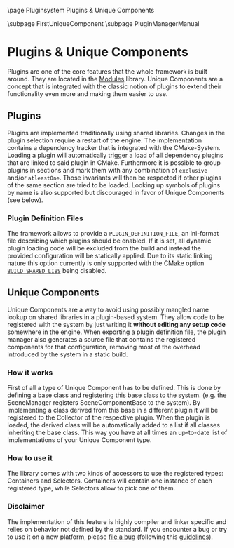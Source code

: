 \page Pluginsystem Plugins & Unique Components

\subpage FirstUniqueComponent
\subpage PluginManagerManual

# Plugins & Unique Components

Plugins are one of the core features that the whole framework is built around. They are located in the [Modules][] library. Unique Components are a concept that is integrated with the classic notion of plugins to extend their functionality even more and making them easier to use.

## Plugins

Plugins are implemented traditionally using shared libraries. Changes in the plugin selection require a restart of the engine. The implementation contains a dependency tracker that is integrated with the CMake-System. Loading a plugin will automatically trigger a load of all dependency plugins that are linked to said plugin in CMake. Furthermore it is possible to group plugins in sections and mark them with any combination of `exclusive` and/or `atleastOne`. Those invariants will then be respected if other plugins of the same section are tried to be loaded. Looking up symbols of plugins by name is also supported but discouraged in favor of Unique Components (see below).

### Plugin Definition Files

The framework allows to provide a `PLUGIN_DEFINITION_FILE`, an ini-format file describing which plugins should be enabled. If it is set, all dynamic plugin loading code will be excluded from the build and instead the provided configuration will be statically applied. Due to its static linking nature this option currently is only supported with the CMake option [`BUILD_SHARED_LIBS`][] being disabled.

## Unique Components

Unique Components are a way to avoid using possibly mangled name lookup on shared libraries in a plugin-based system. They allow code to be registered with the system by just writing it **without editing any setup code** somewhere in the engine. When exporting a plugin definition file, the plugin manager also generates a source file that contains the registered components for that configuration, removing most of the overhead introduced by the system in a static build. 

### How it works

First of all a type of Unique Component has to be defined. This is done by defining a base class and registering this base class to the system. (e.g. the SceneManager registers SceneComponentBase to the system). By implementing a class derived from this base in a different plugin it will be registered to the Collector of the respective plugin. When the plugin is loaded, the derived class will be automatically added to a list if all classes inheriting the base class. This way you have at all times an up-to-date list of implementations of your Unique Component type.

### How to use it

The library comes with two kinds of accessors to use the registered types: Containers and Selectors. Containers will contain one instance of each registered type, while Selectors allow to pick one of them.

### Disclaimer

The implementation of this feature is highly compiler and linker specific and relies on behavior not defined by the standard. If you encounter a bug or try to use it on a new platform, please [file a bug][] (following this [guidelines][]).

[Overview]: overview.md
[Modules]: modules.md
[file a bug]: https://github.com/MadManRises/Madgine/issues
[guidelines]: ../.github/ISSUE_TEMPLATE/bug_report.md

[`BUILD_SHARED_LIBS`]: https://cmake.org/cmake/help/latest/variable/BUILD_SHARED_LIBS.html
